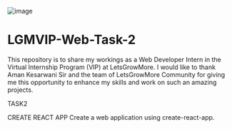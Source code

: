 ![image](https://github.com/prabhintern/LGMVIP-Web-Task-2/assets/141141575/29bd73e5-9052-4fe3-b021-656c6e9ccaad)



# LGMVIP-Web-Task-2
This repository is to share my workings as a Web Developer Intern in the Virtual Internship Program (VIP) at LetsGrowMore.  I would like to thank Aman Kesarwani Sir and the team of LetsGrowMore Community for giving me this opportunity to enhance my skills and work on such an amazing projects.


TASK2

CREATE REACT APP Create a web application using create-react-app.


